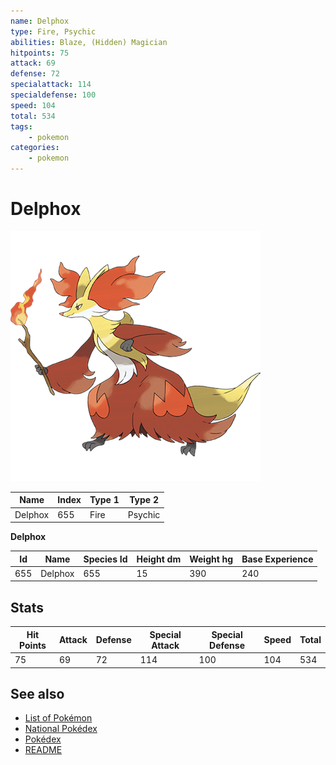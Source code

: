 ```yaml
---
name: Delphox
type: Fire, Psychic
abilities: Blaze, (Hidden) Magician
hitpoints: 75
attack: 69
defense: 72
specialattack: 114
specialdefense: 100
speed: 104
total: 534
tags:
    - pokemon
categories:
    - pokemon
---
```


# Delphox


![Delphox](images/655.png)

| **Name** | **Index** | **Type 1** | **Type 2** |
|----|----|----|----|
| Delphox | 655 | Fire | Psychic  |

**Delphox** 




| **Id** | **Name** | **Species Id** | **Height dm** | **Weight hg** | **Base Experience** |
|--------|----------|----------------|------------|------------|---------------------|
| 655 | Delphox | 655 | 15 | 390 | 240 |



## Stats

| **Hit Points** | **Attack** | **Defense** | **Special Attack** | **Special Defense** | **Speed** | **Total** |
|----------------|------------|-------------|--------------------|---------------------|-----------|-----------|
| 75 | 69 | 72 | 114 | 100 | 104 | 534 |

## See also

- [List of Pokémon](../pokemon.md)
- [National Pokédex](../national_pokedex.md)
- [Pokédex](../pokedex.md)
- [README](../README.md)
